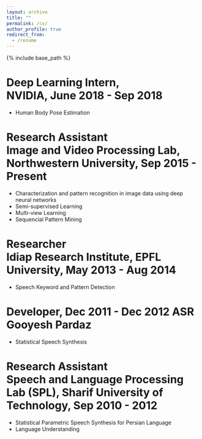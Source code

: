 ```yaml
---
layout: archive
title: ""
permalink: /cv/
author_profile: true
redirect_from:
  - /resume
---
```


{% include base_path %}

Deep Learning Intern, <br/> NVIDIA, June 2018 - Sep 2018
======
* Human Body Pose Estimation

Research Assistant <br/> Image and Video Processing Lab, Northwestern University, Sep 2015 - Present
======
* Characterization and pattern recognition in image data using deep neural networks
* Semi-supervised Learning
* Multi-view Learning
* Sequencial Pattern Mining


Researcher </br> Idiap Research Institute, EPFL University, May 2013 - Aug 2014
======
* Speech Keyword and Pattern Detection

Developer, Dec 2011 - Dec 2012
ASR Gooyesh Pardaz
======
* Statistical Speech Synthesis


Research Assistant </br> Speech and Language Processing Lab (SPL), Sharif University of Technology, Sep 2010 - 2012
======

* Statistical Parametric Speech Synthesis for Persian Language
* Language Understanding
